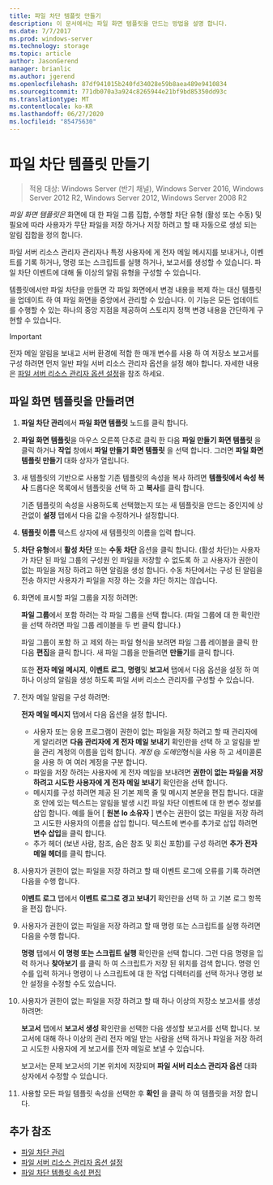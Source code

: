 ```yaml
---
title: 파일 차단 템플릿 만들기
description: 이 문서에서는 파일 화면 템플릿을 만드는 방법을 설명 합니다.
ms.date: 7/7/2017
ms.prod: windows-server
ms.technology: storage
ms.topic: article
author: JasonGerend
manager: brianlic
ms.author: jgerend
ms.openlocfilehash: 87df941015b240fd34028e59b8aea489e9410834
ms.sourcegitcommit: 771db070a3a924c8265944e21bf9bd85350dd93c
ms.translationtype: MT
ms.contentlocale: ko-KR
ms.lasthandoff: 06/27/2020
ms.locfileid: "85475630"
---
```

# <a name="create-a-file-screen-template"></a>파일 차단 템플릿 만들기

> 적용 대상: Windows Server (반기 채널), Windows Server 2016, Windows Server 2012 R2, Windows Server 2012, Windows Server 2008 R2

*파일 화면 템플릿은* 화면에 대 한 파일 그룹 집합, 수행할 차단 유형 (활성 또는 수동) 및 필요에 따라 사용자가 무단 파일을 저장 하거나 저장 하려고 할 때 자동으로 생성 되는 알림 집합을 정의 합니다.

파일 서버 리소스 관리자 관리자나 특정 사용자에 게 전자 메일 메시지를 보내거나, 이벤트를 기록 하거나, 명령 또는 스크립트를 실행 하거나, 보고서를 생성할 수 있습니다. 파일 차단 이벤트에 대해 둘 이상의 알림 유형을 구성할 수 있습니다.

템플릿에서만 파일 차단을 만들면 각 파일 화면에서 변경 내용을 복제 하는 대신 템플릿을 업데이트 하 여 파일 화면을 중앙에서 관리할 수 있습니다. 이 기능은 모든 업데이트를 수행할 수 있는 하나의 중앙 지점을 제공하여 스토리지 정책 변경 내용을 간단하게 구현할 수 있습니다.

> [!Important]
> 전자 메일 알림을 보내고 서버 환경에 적합 한 매개 변수를 사용 하 여 저장소 보고서를 구성 하려면 먼저 일반 파일 서버 리소스 관리자 옵션을 설정 해야 합니다. 자세한 내용은 [파일 서버 리소스 관리자 옵션 설정](setting-file-server-resource-manager-options.md)을 참조 하세요.

## <a name="to-create-a-file-screen-template"></a>파일 화면 템플릿을 만들려면

1.  **파일 차단 관리**에서 **파일 화면 템플릿** 노드를 클릭 합니다.

2.  **파일 화면 템플릿**을 마우스 오른쪽 단추로 클릭 한 다음 **파일 만들기 화면 템플릿** 을 클릭 하거나 **작업** 창에서 **파일 만들기 화면 템플릿** 을 선택 합니다. 그러면 **파일 화면 템플릿 만들기** 대화 상자가 열립니다.

3.  새 템플릿의 기반으로 사용할 기존 템플릿의 속성을 복사 하려면 **템플릿에서 속성 복사** 드롭다운 목록에서 템플릿을 선택 하 고 **복사**를 클릭 합니다.

    기존 템플릿의 속성을 사용하도록 선택했는지 또는 새 템플릿을 만드는 중인지에 상관없이 **설정** 탭에서 다음 값을 수정하거나 설정합니다.

4.  **템플릿 이름** 텍스트 상자에 새 템플릿의 이름을 입력 합니다.

5.  **차단 유형**에서 **활성 차단** 또는 **수동 차단** 옵션을 클릭 합니다. (활성 차단)는 사용자가 차단 된 파일 그룹의 구성원 인 파일을 저장할 수 없도록 하 고 사용자가 권한이 없는 파일을 저장 하려고 하면 알림을 생성 합니다. 수동 차단에서는 구성 된 알림을 전송 하지만 사용자가 파일을 저장 하는 것을 차단 하지는 않습니다.

6.  화면에 표시할 파일 그룹을 지정 하려면:

    **파일 그룹**에서 포함 하려는 각 파일 그룹을 선택 합니다. (파일 그룹에 대 한 확인란을 선택 하려면 파일 그룹 레이블을 두 번 클릭 합니다.)

    파일 그룹이 포함 하 고 제외 하는 파일 형식을 보려면 파일 그룹 레이블을 클릭 한 다음 **편집**을 클릭 합니다. 새 파일 그룹을 만들려면 **만들기**를 클릭 합니다.

    또한 **전자 메일 메시지**, **이벤트 로그**, **명령**및 **보고서** 탭에서 다음 옵션을 설정 하 여 하나 이상의 알림을 생성 하도록 파일 서버 리소스 관리자를 구성할 수 있습니다.

7.  전자 메일 알림을 구성 하려면:

    **전자 메일 메시지** 탭에서 다음 옵션을 설정 합니다.

    -   사용자 또는 응용 프로그램이 권한이 없는 파일을 저장 하려고 할 때 관리자에 게 알리려면 **다음 관리자에 게 전자 메일 보내기** 확인란을 선택 하 고 알림을 받을 관리 계정의 이름을 입력 합니다. *계정* @ *도메인*형식을 사용 하 고 세미콜론을 사용 하 여 여러 계정을 구분 합니다.
    -   파일을 저장 하려는 사용자에 게 전자 메일을 보내려면 **권한이 없는 파일을 저장 하려고 시도한 사용자에 게 전자 메일 보내기** 확인란을 선택 합니다.
    -   메시지를 구성 하려면 제공 된 기본 제목 줄 및 메시지 본문을 편집 합니다. 대괄호 안에 있는 텍스트는 알림을 발생 시킨 파일 차단 이벤트에 대 한 변수 정보를 삽입 합니다. 예를 들어 \[ **원본 Io 소유자** \] 변수는 권한이 없는 파일을 저장 하려고 시도한 사용자의 이름을 삽입 합니다. 텍스트에 변수를 추가로 삽입 하려면 **변수 삽입**을 클릭 합니다.
    -   추가 헤더 (보낸 사람, 참조, 숨은 참조 및 회신 포함)를 구성 하려면 **추가 전자 메일 헤더**를 클릭 합니다.

8.  사용자가 권한이 없는 파일을 저장 하려고 할 때 이벤트 로그에 오류를 기록 하려면 다음을 수행 합니다.

    **이벤트 로그** 탭에서 **이벤트 로그로 경고 보내기** 확인란을 선택 하 고 기본 로그 항목을 편집 합니다.

9.  사용자가 권한이 없는 파일을 저장 하려고 할 때 명령 또는 스크립트를 실행 하려면 다음을 수행 합니다.

    **명령** 탭에서 **이 명령 또는 스크립트 실행** 확인란을 선택 합니다. 그런 다음 명령을 입력 하거나 **찾아보기** 를 클릭 하 여 스크립트가 저장 된 위치를 검색 합니다. 명령 인수를 입력 하거나 명령이 나 스크립트에 대 한 작업 디렉터리를 선택 하거나 명령 보안 설정을 수정할 수도 있습니다.

10. 사용자가 권한이 없는 파일을 저장 하려고 할 때 하나 이상의 저장소 보고서를 생성 하려면:

    **보고서** 탭에서 **보고서 생성** 확인란을 선택한 다음 생성할 보고서를 선택 합니다. 보고서에 대해 하나 이상의 관리 전자 메일 받는 사람을 선택 하거나 파일을 저장 하려고 시도한 사용자에 게 보고서를 전자 메일로 보낼 수 있습니다.

    보고서는 문제 보고서의 기본 위치에 저장되며 **파일 서버 리소스 관리자 옵션** 대화 상자에서 수정할 수 있습니다.

11. 사용할 모든 파일 템플릿 속성을 선택한 후 **확인** 을 클릭 하 여 템플릿을 저장 합니다.

## <a name="additional-references"></a>추가 참조

-   [파일 차단 관리](file-screening-management.md)
-   [파일 서버 리소스 관리자 옵션 설정](setting-file-server-resource-manager-options.md)
-   [파일 차단 템플릿 속성 편집](edit-file-screen-template-properties.md)

